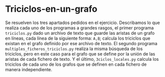 # Triciclos-en-un-grafo
Se resuelven los tres apartados pedidos en el ejercicio. 
Describamos lo que realiza cada uno de los programas a grandes rasgos, el primer programa ```triciclos.py``` dado un archivo de texto que guarde las aristas de un grafo en líneas, cada línea de la siguiente forma: `A,B`; calcula los triciclos que existan en el grafo definido por ese archivo de texto. El segundo programa ```multiples_ficheros_triciclos.py``` realiza la misma búsqueda de los triciclos, pero en este caso para el grafo que se define por la unión de las aristas de cada fichero de texto. Y el último, ```3ciclos_locales.py``` calcula los triciclos de cada uno de los grafos que se definen en cada fichero de manera independiente.
